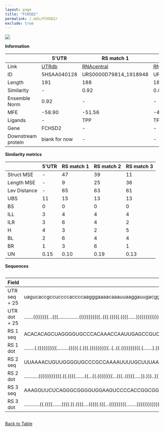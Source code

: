 ```yaml
---
layout: page
title: "FCHSD2"
permalink: /_mds/FCHSD2/
exclude: true
---
```




![](../../alns_9.28.22/aln_5HSAA040128_0.984.png?raw=true)


**Information**

| | 5'UTR       | RS match 1   | RS match 2  | RS match 3 |
| ---- | ----------- | ----------- | ----------- | ----------- |
| Link | <a href="http://utrdb.ba.itb.cnr.it/getutr/5HSAA040128/1" target="_blank" rel="noopener noreferrer">UTRdb</a>   | <a href="https://rnacentral.org/rna/URS0000D79814/1918948" target="_blank" rel="noopener noreferrer">RNAcentral</a>     |<a href="https://rnacentral.org/rna/URS0000D7CC13/1802409" target="_blank" rel="noopener noreferrer">RNAcentral</a>  | <a href="https://rnacentral.org/rna/URS0000C097BD/1178482" target="_blank" rel="noopener noreferrer">RNAcentral</a>   |
| ID | 5HSAA040128     | URS0000D79814_1918948     | URS0000D7CC13_1802409     | URS0000C097BD_1178482     |
| Length | 191     |  188    | 186   |  197    |
| Similarity | - | 0.92 | 0.89 | 0.88 |
| Ensemble Norm | 0.92 | - | - | - |
| MFE | -58.90 | -51.56 | -48.92 | -71.48 |
| Ligands | - | TPP | TPP | FMN |
| Gene | FCHSD2 | - | - | - |
| Downstream protein | blank for now    |    -    | -  | - |


**Similarity metrics**

| | 5'UTR       | RS match 1   | RS match 2  | RS match 3 |
| ---- | ----------- | ----------- | ----------- | ----------- |
| Struct MSE | - | 47 | 39 | 11 |
| Length MSE | - | 9 | 25 | 36 |
| Lev Distance | - | 65 | 63 | 61 |
| UBS| 11 | 15 | 13 | 13 |
| BS | 0 | 0 | 0 | 0 |
| ILL | 3 | 4 | 4 | 4 |
| ILR | 3 | 6 | 4 | 2 |
| H | 4 | 3 | 2 | 5 |
| BL | 2 | 6 | 4 | 4 |
| BR | 1 | 3 | 6 | 1 |
| UN | 0.15 | 0.10 | 0.19 | 0.13 |

**Sequences**


<div style="overflow-x:auto;">

<table>
<colgroup>
<col width="30%" />
<col width="70%" />
</colgroup>
<thead>
<tr class="header">
<th>Field</th>
<th>Description</th>
</tr>
</thead>
<tbody>
<tr>
<td markdown="span">UTR seq + 25 </td>
<td markdown="span"> uagucaccgccuccccaccccaagggaaaacaaauuaaggauugacggguccugccucguccccggcugaggggcgaggaggcugucgugcugucuucagaaaagcgaggaccgggcccgggaggugaaaguuacacaagaacugaaaaacauucaaguugagcagATGCAGCCGCCGCCGAGGAAGGTGA </td>
</tr>
<tr>
<td markdown="span">UTR dot + 25  </td>
<td markdown="span"> .......((((((((...(((................(((((((((((..(((.(((((.((((......))))))))))))))))))....)))))................)))...)))))))).............(((((((.....)))).)))........((....))((((......)))).
</td>
</tr>


<tr>
<td markdown="span">RS 1 seq </td>
<td markdown="span"> ACACACAGCUAGGGGUGCCCACAAACCAAUUGAGCCGUCUACUUUUUUCAAGGCAAUGCGCGUCGUUUUCGAUCAGUACAAAAACGAUGCAACAGCGAAUUGAAUCAAAAGAGAGACUCAAGGGCUGAGACAAACCCUUCGAACCUGACCCGGUUAACACCGGCGUAGGGAAGCUGACCGCAGAUGCG
</td>
</tr>


<tr>
<td markdown="span">RS 1 dot </td>
<td markdown="span"> ........(.((((((((((.........(((((.(.(((.((((((((((..(..((.((((((((((.(.......).))))))))))..))..)..)))))..))))))))).)))))))))........)))))).)..((((..(((((....)))))..)))).........(((....)))
</td>
</tr>


<tr>
<td markdown="span">RS 2 seq </td>
<td markdown="span"> UUAAAACUGUUGGGGUGCCCGCCAAAAUUUUGCUUUAAGGCAACACGAUUUGUCCCUGCUCGCUGCGAUACGUGACAGAAAGCGACAAAUCCUGCAUCCAAUCUAAAAAACUUAGGCGGGCUGAAAAAUACCCUUCGAACCCGAUCCGGACAAUACCGGCGUAGGGGAAACAGGAUACUCUAGAUU
</td>
</tr>


<tr>
<td markdown="span">RS 2 dot </td>
<td markdown="span"> ...........((((((((((((.((.((((.......((...((.((((((((...(((..(((((.....)).)))..))))))))))).))...)).......)))).)).)))))))........))))).....(((.((((((......)))).)).)))....................
</td>
</tr>


<tr>
<td markdown="span">RS 3 seq </td>
<td markdown="span"> AAAGGUUCUCAGGGCGGGGUGGAAGUCCCCACCGGCGGUAAUCUCUCACAUCGCGCAUGCUUCCCUGUAUUGGAGCAUGCAUGGAGAGUCAGCCCGCGAGCGCCUUUCCGCCACAGCCACGCCAGCGCGGAGAGGGUCGAGCAGAUUCGGUGAGAUUCCGAAGCCGACGGUUAUAGUCCGGAUGGAAGAGAACGGCA
</td>
</tr>


<tr>
<td markdown="span">RS 3 dot </td>
<td markdown="span"> ............((.((((.......)))).)).((((....(((((.(((...(((((((((........))))))))))))))))).....)))).....(((((((((....((...))....)))))))))((((.((...(((((.......))))))))))).......(.(((............)))).
</td>
</tr>

</tbody>
</table>


</div>


[Back to Table](../../display)
